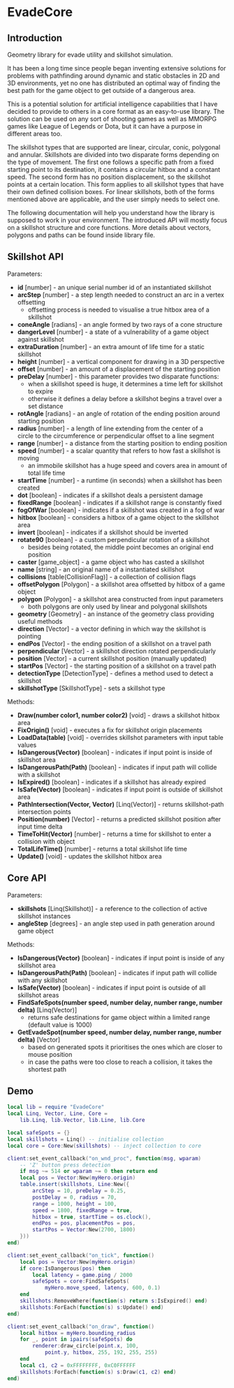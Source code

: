 # EvadeCore

## Introduction

Geometry library for evade utility and skillshot simulation.

It has been a long time since people began inventing extensive solutions for problems with pathfinding around dynamic and static obstacles in 2D and 3D environments, yet no one has distributed an optimal way of finding the best path for the game object to get outside of a dangerous area.

This is a potential solution for artificial intelligence capabilities that I have decided to provide to others in a core format as an easy-to-use library. The solution can be used on any sort of shooting games as well as MMORPG games like League of Legends or Dota, but it can have a purpose in different areas too.

The skillshot types that are supported are linear, circular, conic, polygonal and annular. Skillshots are divided into two disparate forms depending on the type of movement. The first one follows a specific path from a fixed starting point to its destination, it contains a circular hitbox and a constant speed. The second form has no position displacement, so the skillshot points at a certain location. This form applies to all skillshot types that have their own defined collision boxes. For linear skillshots, both of the forms mentioned above are applicable, and the user simply needs to select one.

The following documentation will help you understand how the library is supposed to work in your environment. The introduced API will mostly focus on a skillshot structure and core functions. More details about vectors, polygons and paths can be found inside library file.

## Skillshot API

Parameters:

* **id** [number] - an unique serial number id of an instantiated skillshot
* **arcStep** [number] - a step length needed to construct an arc in a vertex offsetting
    - offsetting process is needed to visualise a true hitbox area of a skillshot
* **coneAngle** [radians] - an angle formed by two rays of a cone structure
* **dangerLevel** [number] - a state of a vulnerability of a game object against skillshot
* **extraDuration** [number] - an extra amount of life time for a static skillshot
* **height** [number] - a vertical component for drawing in a 3D perspective
* **offset** [number] - an amount of a displacement of the starting position
* **preDelay** [number] - this parameter provides two disparate functions:
    - when a skillshot speed is huge, it determines a time left for skillshot to expire
    - otherwise it defines a delay before a skillshot begins a travel over a set distance
* **rotAngle** [radians] - an angle of rotation of the ending position around starting position
* **radius** [number] - a length of line extending from the center of a  
circle to the circumference or perpendicular offset to a line segment
* **range** [number] - a distance from the starting position to ending position
* **speed** [number] - a scalar quantity that refers to how fast a skillshot is moving
    - an immobile skillshot has a huge speed and covers area in amount of total life time
* **startTime** [number] - a runtime (in seconds) when a skillshot has been created
* **dot** [boolean] - indicates if a skillshot deals a persistent damage
* **fixedRange** [boolean] - indicates if a skillshot range is constantly fixed
* **fogOfWar** [boolean] - indicates if a skillshot was created in a fog of war
* **hitbox** [boolean] - considers a hitbox of a game object to the skillshot area
* **invert** [boolean] - indicates if a skillshot should be inverted
* **rotate90** [boolean] - a custom perpendicular rotation of a skillshot
    - besides being rotated, the middle point becomes an original end position
* **caster** [game_object] - a game object who has casted a skillshot
* **name** [string] - an original name of a instantiated skillshot
* **collisions** [table(CollisionFlag)] - a collection of collision flags
* **offsetPolygon** [Polygon] - a skillshot area offsetted by hitbox of a game object
* **polygon** [Polygon] - a skillshot area constructed from input parameters
    + both polygons are only used by linear and polygonal skillshots
* **geometry** [Geometry] - an instance of the geometry class providing useful methods
* **direction** [Vector] - a vector defining in which way the skillshot is pointing
* **endPos** [Vector] - the ending position of a skillshot on a travel path
* **perpendicular** [Vector] - a skillshot direction rotated perpendicularly
* **position** [Vector] - a current skillshot position (manually updated)
* **startPos** [Vector] - the starting position of a skillshot on a travel path
* **detectionType** [DetectionType] - defines a method used to detect a skillshot
* **skillshotType** [SkillshotType] - sets a skillshot type

Methods:

* **Draw(number color1, number color2)** [void] - draws a skillshot hitbox area
* **FixOrigin()** [void] - executes a fix for skillshot origin placements
* **LoadData(table)** [void] - overrides skillshot parameters with input table values
* **IsDangerous(Vector)** [boolean] - indicates if input point is inside of skillshot area
* **IsDangerousPath(Path)** [boolean] - indicates if input path will collide with a skillshot
* **IsExpired()** [boolean] - indicates if a skillshot has already expired
* **IsSafe(Vector)** [boolean] - indicates if input point is outside of skillshot area
* **PathIntersection(Vector, Vector)** [Linq(Vector)] - returns skillshot-path intersection points
* **Position(number)** [Vector] - returns a predicted skillshot position after input time delta
* **TimeToHit(Vector)** [number] - returns a time for skillshot to enter a collision with object
* **TotalLifeTime()** [number] - returns a total skillshot life time
* **Update()** [void] - updates the skillshot hitbox area

## Core API

Parameters:

* **skillshots** [Linq(Skillshot)] - a reference to the collection of active skillshot instances
* **angleStep** [degrees] - an angle step used in path generation around game object

Methods:

* **IsDangerous(Vector)** [boolean] - indicates if input point is inside of any skillshot area
* **IsDangerousPath(Path)** [boolean] - indicates if input path will collide with any skillshot
* **IsSafe(Vector)** [boolean] - indicates if input point is outside of all skillshot areas
* **FindSafeSpots(number speed, number delay, number range, number delta)** [Linq(Vector)]
    - returns safe destinations for game object within a limited range (default value is 1000)
* **GetEvadeSpot(number speed, number delay, number range, number delta)** [Vector]
    - based on generated spots it prioritises the ones which are closer to mouse position
    - in case the paths were too close to reach a collision, it takes the shortest path

## Demo

```lua
local lib = require "EvadeCore"
local Linq, Vector, Line, Core =
    lib.Linq, lib.Vector, lib.Line, lib.Core

local safeSpots = {}
local skillshots = Linq() -- initialise collection
local core = Core:New(skillshots) -- inject collection to core

client:set_event_callback("on_wnd_proc", function(msg, wparam)
    -- 'Z' button press detection
    if msg ~= 514 or wparam ~= 0 then return end
    local pos = Vector:New(myHero.origin)
    table.insert(skillshots, Line:New({
        arcStep = 10, preDelay = 0.25,
        postDelay = 0, radius = 70,
        range = 1000, height = 100,
        speed = 1800, fixedRange = true,
        hitbox = true, startTime = os.clock(),
        endPos = pos, placementPos = pos,
        startPos = Vector:New(2700, 1800)
    }))
end)

client:set_event_callback("on_tick", function()
    local pos = Vector:New(myHero.origin)
    if core:IsDangerous(pos) then
        local latency = game.ping / 2000
        safeSpots = core:FindSafeSpots(
            myHero.move_speed, latency, 600, 0.1)
    end
    skillshots:RemoveWhere(function(s) return s:IsExpired() end)
    skillshots:ForEach(function(s) s:Update() end)
end)

client:set_event_callback("on_draw", function()
    local hitbox = myHero.bounding_radius
    for _, point in ipairs(safeSpots) do
        renderer:draw_circle(point.x, 100,
            point.y, hitbox, 255, 192, 255, 255)
    end
    local c1, c2 = 0xFFFFFFFF, 0xC0FFFFFF
    skillshots:ForEach(function(s) s:Draw(c1, c2) end)
end)
```
